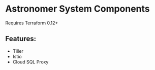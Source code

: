 # Astronomer System Components

Requires Terraform 0.12+

## Features:

- Tiller
- Istio
- Cloud SQL Proxy
